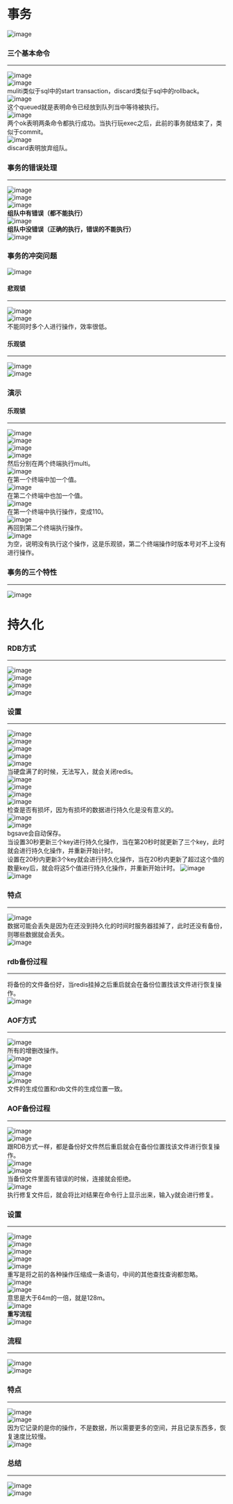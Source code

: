 # 事务
![image](https://user-images.githubusercontent.com/96570699/192137565-a1948959-356e-4d5d-a685-24003d21374b.png)  


### 三个基本命令
***  
![image](https://user-images.githubusercontent.com/96570699/192137656-97d7eaab-bf30-4543-993e-1e65df0bca13.png)  
![image](https://user-images.githubusercontent.com/96570699/192137727-5e63e239-346b-4475-8d01-b5092cc5be0f.png)  
muliti类似于sql中的start transaction，discard类似于sql中的rollback。    
![image](https://user-images.githubusercontent.com/96570699/192137790-764232e3-77c0-404a-86c5-c01547836e97.png)  
这个queued就是表明命令已经放到队列当中等待被执行。  
![image](https://user-images.githubusercontent.com/96570699/192138018-cc4ee67e-3e16-4756-a95f-1bd57321caf7.png)  
两个ok表明两条命令都执行成功。当执行玩exec之后，此前的事务就结束了，类似于commit。    
![image](https://user-images.githubusercontent.com/96570699/192138178-4ad768ff-1297-4bf2-ae8e-58bb1c580239.png)  
discard表明放弃组队。  


### 事务的错误处理
***  
![image](https://user-images.githubusercontent.com/96570699/192138318-ec666eb9-f7d2-4736-b27e-3c3391c7f304.png)  
![image](https://user-images.githubusercontent.com/96570699/192138348-5918096a-44f9-41ce-b95d-886f545276a0.png)  
![image](https://user-images.githubusercontent.com/96570699/192138835-510a875a-39d7-4a87-8c7a-a497c2b47492.png)  
**组队中有错误（都不能执行）**    
![image](https://user-images.githubusercontent.com/96570699/192138881-16b7a63d-d3a6-4491-8443-092e403ece0f.png)   
**组队中没错误（正确的执行，错误的不能执行）**   
![image](https://user-images.githubusercontent.com/96570699/192139221-1e419d7e-de6e-4d8f-b598-2dd5d2424d7e.png)  


### 事务的冲突问题
![image](https://user-images.githubusercontent.com/96570699/192140391-dc2d09e7-6186-4e4f-87bf-efe764688f6c.png)  
#### 悲观锁
***  
![image](https://user-images.githubusercontent.com/96570699/192140495-dbb8a29e-8d0d-4bd3-8449-9571bd6eac07.png)  
![image](https://user-images.githubusercontent.com/96570699/192140477-9411314c-16f8-4d72-84b9-daf0015f47bd.png)  
不能同时多个人进行操作，效率很低。  


#### 乐观锁
***  
![image](https://user-images.githubusercontent.com/96570699/192140665-188c29bf-c1cc-463e-bd9e-22f6b71ecb0a.png)  
![image](https://user-images.githubusercontent.com/96570699/192140678-a1c46bdf-9077-488b-b349-d5d26a96d7d6.png)  


### 演示
#### 乐观锁
*** 
![image](https://user-images.githubusercontent.com/96570699/192147640-735e5dc4-e59d-479c-825a-44f31a681b8b.png)   
![image](https://user-images.githubusercontent.com/96570699/192147613-bd3ffc2e-fe1c-48e8-97e8-14bac635ac15.png)  
![image](https://user-images.githubusercontent.com/96570699/192146599-9f67ffcf-5401-4220-b3e9-d76c64332afc.png)  
![image](https://user-images.githubusercontent.com/96570699/192147193-4f3186ee-2b40-4dd5-af74-b6b5c5fddf07.png)  
然后分别在两个终端执行multi。  
![image](https://user-images.githubusercontent.com/96570699/192147255-7e7ad38d-8156-4e60-89d2-73c9e6cacc88.png)  
在第一个终端中加一个值。  
![image](https://user-images.githubusercontent.com/96570699/192147301-ae3ee189-b231-42de-b892-8bee1a1da216.png)    
在第二个终端中也加一个值。  
![image](https://user-images.githubusercontent.com/96570699/192147338-6d08d390-a839-4ecd-8f7f-274ca54e2b63.png)  
在第一个终端中执行操作，变成110。  
![image](https://user-images.githubusercontent.com/96570699/192147370-34de382d-1e79-4cd6-a3fb-493ef760cee0.png)  
再回到第二个终端执行操作。  
![image](https://user-images.githubusercontent.com/96570699/192147418-2a376246-850e-4ba2-8158-f62fd3c2b0fd.png)  
为空，说明没有执行这个操作，这是乐观锁，第二个终端操作时版本号对不上没有进行操作。  


### 事务的三个特性
***  
![image](https://user-images.githubusercontent.com/96570699/192147724-acff5b00-3ecf-4587-b448-4d864e273928.png)   


# 持久化
### RDB方式
***  
![image](https://user-images.githubusercontent.com/96570699/192149793-96ec031a-836f-479e-ade7-3028d7bcb865.png)  
![image](https://user-images.githubusercontent.com/96570699/192322069-db6637af-ff04-4852-95c3-4bffb6304445.png)   
![image](https://user-images.githubusercontent.com/96570699/192322167-308156ac-25ce-475e-9270-52d245ebfdbd.png)  
![image](https://user-images.githubusercontent.com/96570699/192322271-d9117ca6-24ee-48bd-bb82-c59630e2b19b.png) 


### 设置
***  
![image](https://user-images.githubusercontent.com/96570699/192322646-42d1d0af-5c74-4ca7-9df8-26bff3fc692d.png)  
![image](https://user-images.githubusercontent.com/96570699/192322980-f6e14cca-c897-44ae-a306-e39d73ec15e4.png)  
![image](https://user-images.githubusercontent.com/96570699/192322732-cc7a936e-358e-4e16-b3d1-43f3b10a8ddd.png)  
![image](https://user-images.githubusercontent.com/96570699/192299286-91e132f0-c473-4d44-9a83-c057ba7f03b8.png)  
![image](https://user-images.githubusercontent.com/96570699/192299389-26b9e3a8-0d45-4d4f-8223-e16024a7ee84.png)  
当硬盘满了的时候，无法写入，就会关闭redis。  
![image](https://user-images.githubusercontent.com/96570699/192299707-d72eafbc-9bdb-45ff-8bcc-a3ef6406e23f.png)  
![image](https://user-images.githubusercontent.com/96570699/192299765-b915e7a9-e0fb-4999-919b-527fba37b363.png)  
![image](https://user-images.githubusercontent.com/96570699/192300260-da08857d-95dd-412f-8983-8925fef27f91.png)  
![image](https://user-images.githubusercontent.com/96570699/192300367-f674622b-b6bd-48ed-9d65-65e91f312d05.png)  
检查是否有损坏，因为有损坏的数据进行持久化是没有意义的。   
![image](https://user-images.githubusercontent.com/96570699/192302556-e66fe1bd-4554-48d5-8341-a5bdc4a362d4.png)  
![image](https://user-images.githubusercontent.com/96570699/192303100-633f6433-fbcb-44cb-bced-f143db425351.png)  
bgsave会自动保存。  
当设置30秒更新三个key进行持久化操作，当在第20秒时就更新了三个key，此时就会进行持久化操作，并重新开始计时。  
设置在20秒内更新3个key就会进行持久化操作，当在20秒内更新了超过这个值的数量key后，就会将这5个值进行持久化操作，并重新开始计时。 
![image](https://user-images.githubusercontent.com/96570699/192309177-1c4bdba8-f629-41aa-92e5-167170958c1a.png)  
![image](https://user-images.githubusercontent.com/96570699/192308439-da9ef50b-a0df-47fa-930d-f5cdbeb3f1f2.png)  


### 特点
***  
![image](https://user-images.githubusercontent.com/96570699/192314752-092c9ab0-309d-490d-a62d-c2a8020c5f1a.png)  
数据可能会丢失是因为在还没到持久化的时间时服务器挂掉了，此时还没有备份，则哪些数据就会丢失。  
![image](https://user-images.githubusercontent.com/96570699/192314821-9f3b89d7-508b-4d5b-9ea0-d9452f723ab2.png)  


### rdb备份过程
***  
将备份的文件备份好，当redis挂掉之后重启就会在备份位置找该文件进行恢复操作。  
![image](https://user-images.githubusercontent.com/96570699/192320417-23e3e5d4-5771-4a89-84c7-94b059c61f0f.png)  




### AOF方式
***  
![image](https://user-images.githubusercontent.com/96570699/192441664-4a73685e-eb33-47b7-a2a4-4de422b42be8.png)  
所有的增删改操作。  
![image](https://user-images.githubusercontent.com/96570699/192447755-d8701a58-a7bd-4604-9a2b-7ea669cf4381.png)  
![image](https://user-images.githubusercontent.com/96570699/192451220-35677031-0629-4f47-8e00-a77ef927a9d3.png)  
![image](https://user-images.githubusercontent.com/96570699/192447916-dc38f92b-1eb1-4cbe-9381-16e50deaea2f.png)  
![image](https://user-images.githubusercontent.com/96570699/192451360-4b14659f-f328-4ce5-8b32-3621119f11c3.png)  
文件的生成位置和rdb文件的生成位置一致。  


### AOF备份过程
***  
![image](https://user-images.githubusercontent.com/96570699/192452592-9ea3d7d6-a0ce-4be3-8db3-12cb3335a502.png)  
![image](https://user-images.githubusercontent.com/96570699/192453482-cfee76f7-8819-4ec5-bfa9-1ddbb72892f9.png)   
跟RDB方式一样，都是备份好文件然后重启就会在备份位置找该文件进行恢复操作。  
![image](https://user-images.githubusercontent.com/96570699/192453762-cb70a94f-4ee8-4958-ae79-6aaf31b92498.png)  
![image](https://user-images.githubusercontent.com/96570699/192455059-e951c629-9a79-415d-86a8-21bd71ee01c3.png)  
当备份文件里面有错误的时候，连接就会拒绝。  
![image](https://user-images.githubusercontent.com/96570699/192455331-414f2f1e-e98e-4f8d-9e95-5d3bc71739ce.png)  
执行修复文件后，就会将比对结果在命令行上显示出来，输入y就会进行修复。  


### 设置
***  
![image](https://user-images.githubusercontent.com/96570699/192456626-8800ef37-4d83-42be-9804-02aa332f8994.png)  
![image](https://user-images.githubusercontent.com/96570699/192457243-f9442b51-2c0d-4315-aaf6-b50d87ed1448.png)  
![image](https://user-images.githubusercontent.com/96570699/192457321-8a70d240-2745-420e-bf1f-0a4b69ce4bd3.png)  
![image](https://user-images.githubusercontent.com/96570699/192457588-e92cce67-1710-474c-bdb4-f4294a691c4c.png)     
![image](https://user-images.githubusercontent.com/96570699/192458096-b824d835-f5ea-4c5b-9da0-ce238ece98b3.png)   
重写是将之前的各种操作压缩成一条语句，中间的其他查找查询都忽略。
![image](https://user-images.githubusercontent.com/96570699/192458208-3d3c68fd-1dc0-4c34-b5f9-99a388b96da8.png)  
![image](https://user-images.githubusercontent.com/96570699/192458305-25f6fcda-a409-4931-ab00-8509ec4a338a.png)  
意思是大于64m的一倍，就是128m。  
![image](https://user-images.githubusercontent.com/96570699/192458626-77f14792-4ccf-4778-899e-c302283c2f28.png)  
**重写流程**  
![image](https://user-images.githubusercontent.com/96570699/192458958-53168e10-f11d-4849-8f38-403346a99177.png)  


### 流程
***  
![image](https://user-images.githubusercontent.com/96570699/192459243-4ca89d63-f76d-4384-9ec9-13a1e7ecefe9.png)  
![image](https://user-images.githubusercontent.com/96570699/192459873-7c10f018-6165-4a0c-9d2d-9a6bd27e7abc.png)  


### 特点
***  
![image](https://user-images.githubusercontent.com/96570699/192460023-9c4084fa-90e1-431d-b364-77f4e4dabfaa.png)  
![image](https://user-images.githubusercontent.com/96570699/192460063-90745c7b-5051-4a60-a68d-998bf1ba6f0d.png)  
因为它记录的是你的操作，不是数据，所以需要更多的空间，并且记录东西多，恢复速度比较慢。  
![image](https://user-images.githubusercontent.com/96570699/192460452-df01e82d-fcb1-46cc-8307-37cb473e1074.png)  


### 总结
***  
![image](https://user-images.githubusercontent.com/96570699/192460676-38298342-024d-4beb-810b-2b2b87e1738b.png)  
![image](https://user-images.githubusercontent.com/96570699/192460894-fab6a446-a570-4fc6-b593-17225cc471de.png)  

